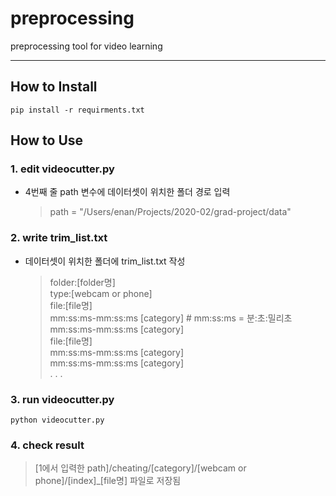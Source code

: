 # preprocessing
preprocessing tool for video learning  

***  
## How to Install
```
pip install -r requirments.txt
```

## How to Use
### 1. edit videocutter.py
  * 4번째 줄 path 변수에 데이터셋이 위치한 폴더 경로 입력
    > path = "/Users/enan/Projects/2020-02/grad-project/data"
### 2. write trim_list.txt
  * 데이터셋이 위치한 폴더에 trim_list.txt 작성  
    > folder:[folder명]  
    > type:[webcam or phone]  
    > file:[file명]  
    > mm:ss:ms-mm:ss:ms [category]  # mm:ss:ms = 분:초:밀리초  
    > mm:ss:ms-mm:ss:ms [category]  
    > file:[file명]  
    > mm:ss:ms-mm:ss:ms [category]  
    > mm:ss:ms-mm:ss:ms [category]  
    > . . .   
### 3. run videocutter.py
   ```python videocutter.py```
### 4. check result
  > [1에서 입력한 path]/cheating/[category]/[webcam or phone]/[index]_[file명] 파일로 저장됨
 
